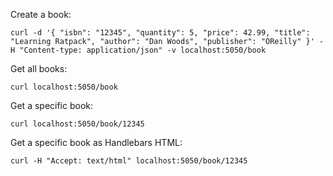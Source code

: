 Create a book:

```
curl -d '{ "isbn": "12345", "quantity": 5, "price": 42.99, "title": "Learning Ratpack", "author": "Dan Woods", "publisher": "OReilly" }' -H "Content-type: application/json" -v localhost:5050/book
```

Get all books:

```
curl localhost:5050/book
```

Get a specific book:

```
curl localhost:5050/book/12345
```

Get a specific book as Handlebars HTML:

```
curl -H "Accept: text/html" localhost:5050/book/12345
```
